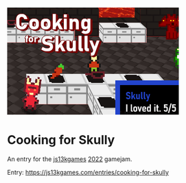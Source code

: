 ![Cooking for Skully](preview_v1_400x250.jpg)

# Cooking for Skully

An entry for the [js13kgames](https://js13kgames.com/) [2022](http://2022.js13kgames.com/) gamejam.

Entry: https://js13kgames.com/entries/cooking-for-skully

